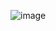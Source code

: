 ![image](https://user-images.githubusercontent.com/89120960/230445012-b687fb0b-086c-41a3-951a-64007472b75c.png)
